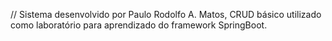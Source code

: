 // Sistema desenvolvido por Paulo Rodolfo A. Matos, CRUD básico utilizado como laboratório para aprendizado do framework SpringBoot.
